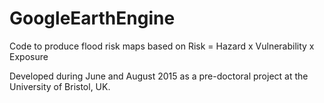 # GoogleEarthEngine
Code to produce flood risk maps based on Risk = Hazard x Vulnerability x Exposure

Developed during June and August 2015 as a pre-doctoral project at the University of Bristol, UK.
